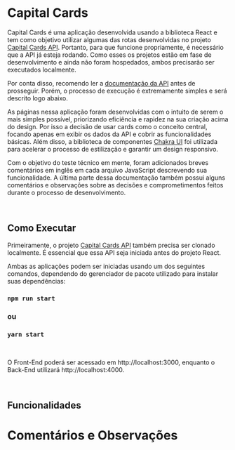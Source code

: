 # Capital Cards

Capital Cards é uma aplicação desenvolvida usando a biblioteca React e tem como objetivo utilizar
algumas das rotas desenvolvidas no projeto
[Capital Cards API](https://github.com/gabriel-de-azevedo/capital-empreendedor-test-backend).
Portanto, para que funcione propriamente, é necessário que a API já esteja rodando.
Como esses os projetos estão em fase de desenvolvimento e ainda não foram hospedados, ambos precisarão ser
executados localmente.

Por conta disso, recomendo ler a
[documentação da API](https://github.com/gabriel-de-azevedo/capital-empreendedor-test-backend)
antes de prosseguir. Porém, o processo de execução é extremamente simples e será descrito logo abaixo.

As páginas nessa aplicação foram desenvolvidas com o intuito de serem o mais simples possível, priorizando
eficiência e rapidez na sua criação acima do design. Por isso a decisão de usar cards como o conceito central,
focando apenas em exibir os dados da API e cobrir as funcionalidades básicas. Além disso, a biblioteca de
componentes
[Chakra UI](https://chakra-ui.com/)
foi utilizada para acelerar o processo de estilização e garantir um design responsivo.

Com o objetivo do teste técnico em mente, foram adicionados breves comentários em inglês em cada arquivo
JavaScript descrevendo sua funcionalidade. A última parte dessa documentação também possui alguns comentários
e observações sobre as decisões e comprometimentos feitos durante o processo de desenvolvimento.

<br/>

## Como Executar

Primeiramente, o projeto
[Capital Cards API](https://github.com/gabriel-de-azevedo/capital-empreendedor-test-backend)
também precisa ser clonado localmente. É essencial que essa API seja iniciada antes do projeto React.

Ambas as aplicações podem ser iniciadas usando um dos seguintes comandos, dependendo do gerenciador de pacote
utilizado para instalar suas dependências:

### `npm run start`

### ou

### `yarn start`

<br/>

O Front-End poderá ser acessado em http://localhost:3000, enquanto o Back-End utilizará http://localhost:4000.

<br/>

## Funcionalidades

# Comentários e Observações
